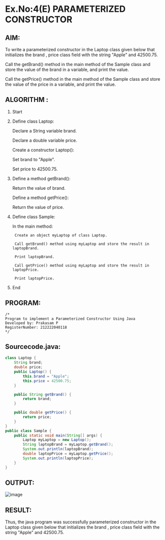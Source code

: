 # Ex.No:4(E)  PARAMETERIZED CONSTRUCTOR
## AIM:
To write a parameterized constructor in the Laptop class given below that initializes the brand , price class field with the string "Apple" and 42500.75.

Call the getBrand() method in the main method of the Sample class  and store the value of the brand in a variable, and print the value.

Call the getPrice() method in the main method of the Sample class  and store the value of the price in a variable, and print the value.

## ALGORITHM :

1. Start

2. Define class Laptop:

    Declare a String variable brand.
    
    Declare a double variable price.
    
    Create a constructor Laptop():
    
    Set brand to "Apple".
    
    Set price to 42500.75.

3. Define a method getBrand():

    Return the value of brand.
    
    Define a method getPrice():
    
    Return the value of price.

4. Define class Sample:

    In the main method:
    
        Create an object myLaptop of class Laptop.
        
        Call getBrand() method using myLaptop and store the result in laptopBrand.
        
        Print laptopBrand.
        
        Call getPrice() method using myLaptop and store the result in laptopPrice.
        
        Print laptopPrice.

5. End


## PROGRAM:
 ```
/*
Program to implement a Parameterized Constructor Using Java
Developed by: Prakasam P
RegisterNumber: 212222040118
*/
```

## Sourcecode.java:

```java
class Laptop {
    String brand;
    double price;
    public Laptop() {
        this.brand = "Apple";
        this.price = 42500.75;
    }

    public String getBrand() {
        return brand;
    }

    public double getPrice() {
        return price;
    }
}
public class Sample {
    public static void main(String[] args) {
        Laptop myLaptop = new Laptop();
        String laptopBrand = myLaptop.getBrand();
        System.out.println(laptopBrand);
        double laptopPrice = myLaptop.getPrice();
        System.out.println(laptopPrice);
    }
}
```
## OUTPUT:

![image](https://github.com/user-attachments/assets/dd258499-d8e9-427a-97a0-9157d4055a30)


## RESULT:
Thus, the  java program was successfully parameterized constructor in the Laptop class given below that initializes the brand , price class field with the string "Apple" and 42500.75.

 

